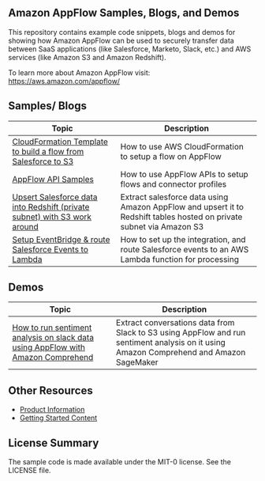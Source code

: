 ## Amazon AppFlow Samples, Blogs, and Demos

This repository contains example code snippets, blogs and demos for showing how Amazon AppFlow can be used to securely transfer data between SaaS applications (like Salesforce, Marketo, Slack, etc.) and AWS services (like Amazon S3 and Amazon Redshift).

To learn more about Amazon AppFlow visit: https://aws.amazon.com/appflow/

## Samples/ Blogs

| Topic                                                    | Description                                                |
| ----------------------------------------------------------- | ---------------------------------------------------------- |
| [CloudFormation Template to build a flow from Salesforce to S3](https://github.com/aws-samples/amazon-appflow/tree/master/CF-template) | How to use AWS CloudFormation to setup a flow on AppFlow|
| [AppFlow API Samples](https://docs.aws.amazon.com/appflow/1.0/APIReference/API_Operations.html) | How to use AppFlow APIs to setup flows and connector profiles|
| [Upsert Salesforce data into Redshift (private subnet) with S3 work around](sf-appflow-upsert-redshift-lambda/README.md) | Extract salesforce data using Amazon AppFlow and upsert it to Redshift tables hosted on private subnet via Amazon S3|
| [Setup EventBridge & route Salesforce Events to Lambda](https://aws.amazon.com/blogs/compute/building-salesforce-integrations-with-amazon-eventbridge/) | How to set up the integration, and route Salesforce events to an AWS Lambda function for processing|

## Demos

| Topic                                                    | Description                                                |
| ----------------------------------------------------------- | ---------------------------------------------------------- |
| [How to run sentiment analysis on slack data using AppFlow with Amazon Comprehend](slack-appflow-sentiment/README.md) | Extract conversations data from Slack to S3 using AppFlow and run sentiment analysis on it using Amazon Comprehend and Amazon SageMaker|


## Other Resources

- [Product Information](https://aws.amazon.com/appflow/)
- [Getting Started Content](https://aws.amazon.com/appflow/getting-started/)

## License Summary

The sample code is made available under the MIT-0 license. See the LICENSE file.
